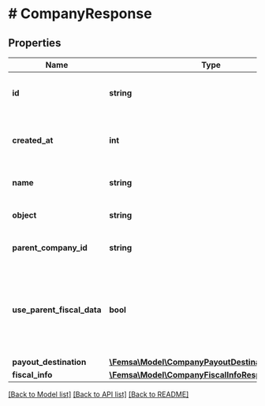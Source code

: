 # # CompanyResponse

## Properties

Name | Type | Description | Notes
------------ | ------------- | ------------- | -------------
**id** | **string** | The child company&#39;s unique identifier | [optional]
**created_at** | **int** | The resource&#39;s creation date (unix timestamp) | [optional]
**name** | **string** | The child company&#39;s name | [optional]
**object** | **string** | The resource&#39;s type | [optional]
**parent_company_id** | **string** | Id of the parent company | [optional]
**use_parent_fiscal_data** | **bool** | Whether the parent company&#39;s fiscal data is to be used for liquidation and tax purposes | [optional]
**payout_destination** | [**\Femsa\Model\CompanyPayoutDestinationResponse**](CompanyPayoutDestinationResponse.md) |  | [optional]
**fiscal_info** | [**\Femsa\Model\CompanyFiscalInfoResponse**](CompanyFiscalInfoResponse.md) |  | [optional]

[[Back to Model list]](../../README.md#models) [[Back to API list]](../../README.md#endpoints) [[Back to README]](../../README.md)
